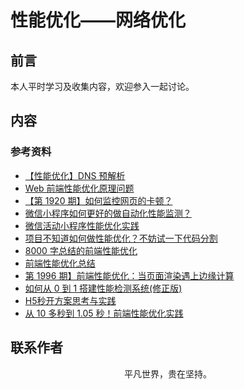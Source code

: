# 性能优化——网络优化

## 前言

本人平时学习及收集内容，欢迎参入一起讨论。

## 内容

### 参考资料

- [【性能优化】DNS 预解析](https://github.com/amandakelake/blog/issues/50)
- [Web 前端性能优化原理问题](https://mp.weixin.qq.com/s/ZSGCQlWPcMzp-o3QOUjdyw)
- [【第 1920 期】如何监控网页的卡顿？](https://mp.weixin.qq.com/s/d-v7QgmP9aGnQr2nbpfzjQ)
- [微信小程序如何更好的做自动化性能监测？](https://mp.weixin.qq.com/s/eb43Z-8-A0Om_si73RPOhg)
- [微信活动小程序性能优化实践](https://mp.weixin.qq.com/s/dz_Vj4rQPlTzF1uR1XlQnA)
- [项目不知道如何做性能优化？不妨试一下代码分割](https://mp.weixin.qq.com/s/Hj4WL8Fu3xjKclrfkjlzYg)
- [8000 字总结的前端性能优化](https://mp.weixin.qq.com/s/xjtUK9yZVIK9-OL_WxDH7Q)
- [前端性能优化总结](https://mp.weixin.qq.com/s/01yNoEmHdMLtTmUKoj8oXw)
- [第 1996 期】前端性能优化：当页面渲染遇上边缘计算](https://mp.weixin.qq.com/s/y38l12pTBM5YePCmC6IXaQ)
- [如何从 0 到 1 搭建性能检测系统(修正版)](https://mp.weixin.qq.com/s/D5Dwcg7uYemuBXF00uCVFg)
- [H5秒开方案思考与实践](https://mp.weixin.qq.com/s/YrksFzRmLjaSzMRLzGKXAg)
- [从 10 多秒到 1.05 秒！前端性能优化实践](https://mp.weixin.qq.com/s/x4BymqOEb40LEvrskqGebQ)

## 联系作者

<div align="center">
    <p>
        平凡世界，贵在坚持。
    </p>
    <img :src="$withBase('/about/contact.png')" />
</div>
